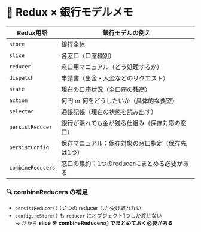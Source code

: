 # 🏦 Redux × 銀行モデルメモ

| Redux用語          | 銀行モデルの例え                                   |
|---------------------|----------------------------------------------------|
| `store`             | 銀行全体                                           |
| `slice`             | 各窓口（口座種別）                                 |
| `reducer`           | 窓口用マニュアル（どう処理するか）                |
| `dispatch`          | 申請書（出金・入金などのリクエスト）              |
| `state`             | 現在の口座状況（全口座の残高）                    |
| `action`            | 何円 or 何をどうしたいか（具体的な要望）         |
| `selector`          | 通帳記帳（現在の状態を読み出す）                  |
| `persistReducer`    | 銀行が潰れても金が残る仕組み（保存対応の窓口）   |
| `persistConfig`     | 保存マニュアル：保存対象の窓口指定（保存先は1つ）|
| `combineReducers`   | 窓口の集約：1つのreducerにまとめる必要がある     |

### 🔍 combineReducers の補足

- `persistReducer()` は1つの reducer しか受け取れない  
- `configureStore()` も `reducer` にオブジェクト1つしか渡せない  
→ だから **slice を combineReducers() でまとめておく必要がある**
